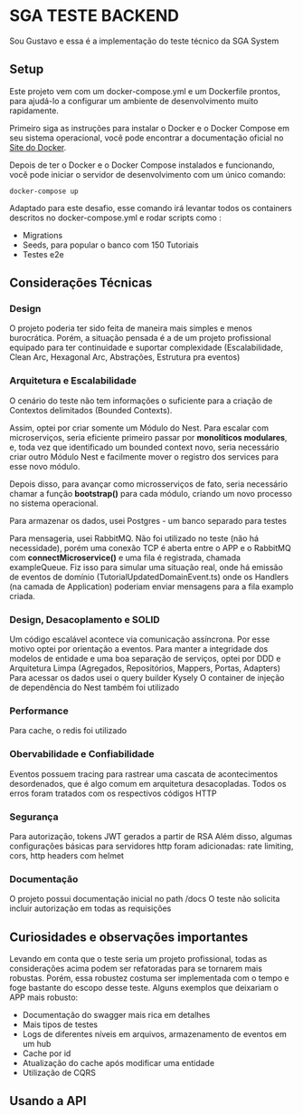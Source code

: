 # SGA TESTE BACKEND 

Sou Gustavo e essa é a implementação do teste técnico da SGA System


## Setup

Este projeto vem com um docker-compose.yml e um Dockerfile prontos, para ajudá-lo a configurar um ambiente de desenvolvimento muito rapidamente.

Primeiro siga as instruções para instalar o Docker e o Docker Compose em seu sistema operacional, você pode encontrar a documentação oficial no [Site do Docker](https://docs.docker.com).

Depois de ter o Docker e o Docker Compose instalados e funcionando, você pode iniciar o servidor de desenvolvimento com um único comando:

    docker-compose up

Adaptado para este desafio, esse comando irá levantar todos os containers descritos no docker-compose.yml e rodar scripts como :
* Migrations
* Seeds, para popular o banco com 150 Tutoriais
* Testes e2e

## Considerações Técnicas

### Design

O projeto poderia ter sido feita de maneira mais simples e menos burocrática. Porém, a situação pensada é a de um projeto profissional equipado para ter continuidade e suportar complexidade (Escalabilidade, Clean Arc, Hexagonal Arc, Abstrações, Estrutura pra eventos)

### Arquitetura e Escalabilidade

O cenário do teste não tem informações o suficiente para a criação de Contextos delimitados (Bounded Contexts).

Assim, optei por criar somente um Módulo do Nest. Para escalar com microserviços, seria eficiente primeiro passar por <b>monolíticos modulares</b>, e, toda vez que identificado um bounded context novo, seria necessário criar outro Módulo Nest e facilmente mover o registro dos services para esse novo módulo.

Depois disso, para avançar como microsserviços de fato, seria necessário chamar a função <b>bootstrap()</b> para cada módulo, criando um novo processo no sistema operacional.

Para armazenar os dados, usei Postgres - um banco separado para testes

Para mensageria, usei RabbitMQ. Não foi utilizado no teste (não há necessidade), porém uma conexão TCP é aberta entre o APP e o RabbitMQ com <b>connectMicroservice()</b> e uma fila é registrada, chamada exampleQueue. Fiz isso para simular uma situação real, onde há emissão de eventos de domínio (TutorialUpdatedDomainEvent.ts) onde os Handlers (na camada de Application) poderiam enviar mensagens para a fila examplo criada.

### Design, Desacoplamento e SOLID

Um código escalável acontece via comunicação assíncrona. Por esse motivo optei por orientação a eventos. 
Para manter a integridade dos modelos de entidade e uma boa separação de serviços, optei por DDD e Arquitetura Limpa (Agregados, Repositórios, Mappers, Portas, Adapters)
Para acessar os dados usei o query builder Kysely
O container de injeção de dependência do Nest também foi utilizado 

### Performance

Para cache, o redis foi utilizado

### Obervabilidade e Confiabilidade

Eventos possuem tracing para rastrear uma cascata de acontecimentos desordenados, que é algo comum em arquitetura desacopladas.
Todos os erros foram tratados com os respectivos códigos HTTP

### Segurança

Para autorização, tokens JWT gerados a partir de RSA
Além disso, algumas configurações básicas para servidores http foram adicionadas: rate limiting, cors, http headers com helmet 

### Documentação

O projeto possui documentação inicial no path /docs
O teste não solicita incluir autorização em todas as requisições

## Curiosidades e observações importantes
Levando em conta que o teste seria um projeto profissional, todas as considerações acima podem ser refatoradas para se tornarem mais robustas.
Porém, essa robustez costuma ser implementada com o tempo e foge bastante do escopo desse teste. 
Alguns exemplos que deixariam o APP mais robusto:

* Documentação do swagger mais rica em detalhes
* Mais tipos de testes
* Logs de diferentes níveis em arquivos, armazenamento de eventos em um hub
* Cache por id
* Atualização do cache após modificar uma entidade
* Utilização de CQRS

## Usando a API